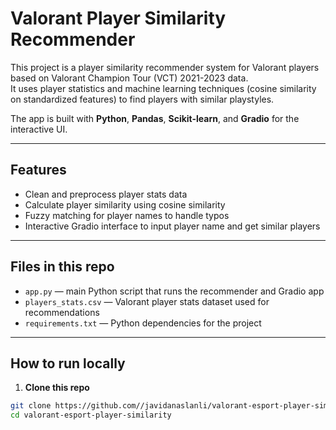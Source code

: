 # Valorant Player Similarity Recommender

This project is a player similarity recommender system for Valorant players based on Valorant Champion Tour (VCT) 2021-2023 data.  
It uses player statistics and machine learning techniques (cosine similarity on standardized features) to find players with similar playstyles.

The app is built with **Python**, **Pandas**, **Scikit-learn**, and **Gradio** for the interactive UI.

---

## Features

- Clean and preprocess player stats data
- Calculate player similarity using cosine similarity
- Fuzzy matching for player names to handle typos
- Interactive Gradio interface to input player name and get similar players

---

## Files in this repo

- `app.py` — main Python script that runs the recommender and Gradio app
- `players_stats.csv` — Valorant player stats dataset used for recommendations
- `requirements.txt` — Python dependencies for the project

---

## How to run locally

1. **Clone this repo**

```bash
git clone https://github.com//javidanaslanli/valorant-esport-player-similarity.git
cd valorant-esport-player-similarity
